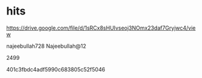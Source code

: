 # hits



https://drive.google.com/file/d/1sRCx8sHUIvseoj3NOmx23daf7Gryjwc4/view

najeebullah728
Najeebullah@12

2499



401c3fbdc4adf5990c683805c52f5046
